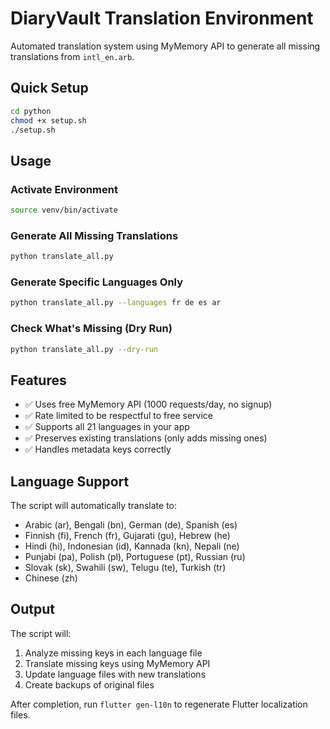 # DiaryVault Translation Environment

Automated translation system using MyMemory API to generate all missing translations from `intl_en.arb`.

## Quick Setup

```bash
cd python
chmod +x setup.sh
./setup.sh
```

## Usage

### Activate Environment
```bash
source venv/bin/activate
```

### Generate All Missing Translations
```bash
python translate_all.py
```

### Generate Specific Languages Only
```bash
python translate_all.py --languages fr de es ar
```

### Check What's Missing (Dry Run)
```bash
python translate_all.py --dry-run
```

## Features

- ✅ Uses free MyMemory API (1000 requests/day, no signup)
- ✅ Rate limited to be respectful to free service
- ✅ Supports all 21 languages in your app
- ✅ Preserves existing translations (only adds missing ones)
- ✅ Handles metadata keys correctly

## Language Support

The script will automatically translate to:
- Arabic (ar), Bengali (bn), German (de), Spanish (es)
- Finnish (fi), French (fr), Gujarati (gu), Hebrew (he)
- Hindi (hi), Indonesian (id), Kannada (kn), Nepali (ne)
- Punjabi (pa), Polish (pl), Portuguese (pt), Russian (ru)
- Slovak (sk), Swahili (sw), Telugu (te), Turkish (tr)
- Chinese (zh)

## Output

The script will:
1. Analyze missing keys in each language file
2. Translate missing keys using MyMemory API
3. Update language files with new translations
4. Create backups of original files

After completion, run `flutter gen-l10n` to regenerate Flutter localization files.
